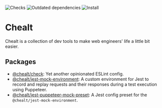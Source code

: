 ![Checks](https://github.com/chealt/chealt/workflows/Checks/badge.svg)
![Outdated dependencies](https://github.com/chealt/chealt/workflows/Outdated%20dependencies/badge.svg)
![Install](https://github.com/chealt/chealt/workflows/Install/badge.svg)

# Chealt

Chealt is a collection of dev tools to make web engineers' life a little bit easier.

## Packages

- [@chealt/check](/packages/check/README.md): Yet another opinionated ESLint config.
- [@chealt/jest-mock-environment](/packages/jest-mock-environment/README.md): A custom environment for Jest to record and replay requests and their responses during a test execution using Puppeteer.
- [@chealt/jest-puppeteer-mock-preset](/packages/jest-puppeteer-mock-preset/README.md): A Jest config preset for the `@chealt/jest-mock-environment`.
